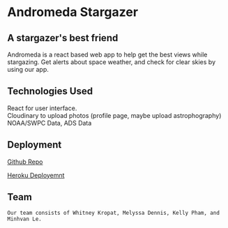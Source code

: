 # Andromeda Stargazer


## A stargazer's best friend

Andromeda is a react based web app to help get the best views while stargazing. Get alerts about space weather, and check for clear skies by using our app.

## Technologies Used

React for user interface.  
Cloudinary to upload photos (profile page, maybe upload astrophography)  
NOAA/SWPC Data, ADS Data  


## Deployment
 [Github Repo](https://github.com/Andromeda-App/andromedaSG)  
   
 [Heroku Deployemnt](https://andromedastargazer.herokuapp.com/)  
 
 
## Team
    Our team consists of Whitney Kropat, Melyssa Dennis, Kelly Pham, and Minhvan Le.


